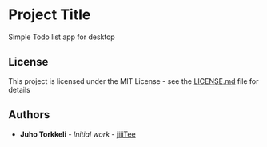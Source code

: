 # Project Title

Simple Todo list app for desktop

## License

This project is licensed under the MIT License - see the [LICENSE.md](https://github.com/jiiiTee/Simple-Todo-App/blob/master/LICENSE) file for details

## Authors

* **Juho Torkkeli** - *Initial work* - [jiiiTee](https://github.com/jiiiTee)


